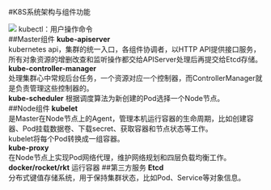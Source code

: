 #K8S系统架构与组件功能

![](https://i.imgur.com/HuFlBff.png)
kubectl：用户操作命令  
##Master组件 
**kube-apiserver**  
kubernetes api，集群的统一入口，各组件协调者，以HTTP API提供接口服务，所有对象资源的增删改查和监听操作都交给APIServer处理后再提交给Etcd存储。  
**kube-controller-manager**  
处理集群心中常规后台任务，一个资源对应一个控制器，而ControllerManager就是负责管理这些控制器的。  
**kube-scheduler**
根据调度算法为新创建的Pod选择一个Node节点。  
##Node组件
**kubelet**  
是Master在Node节点上的Agent，管理本机运行容器的生命周期，比如创建容器、Pod挂载数据卷、下载secret、获取容器和节点状态等工作。  
kubelet将每个Pod转换成一组容器。  
**kube-proxy**  
在Node节点上实现Pod网络代理，维护网络规划和四层负载均衡工作。
**docker/rocket/rkt**
运行容器
##第三方服务
**Etcd**  
分布式键值存储系统，用于保持集群状态，比如Pod、Service等对象信息。